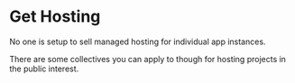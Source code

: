 # Get Hosting

No one is setup to sell managed hosting for individual app instances.

There are some collectives you can apply to though for hosting projects in the public interest.